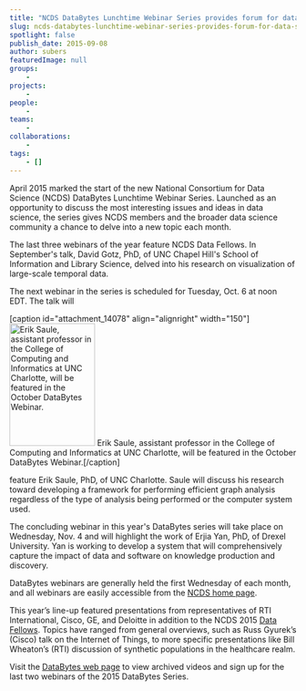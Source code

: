 ```yaml
---
title: "NCDS DataBytes Lunchtime Webinar Series provides forum for data science topics"
slug: ncds-databytes-lunchtime-webinar-series-provides-forum-for-data-science-topics
spotlight: false
publish_date: 2015-09-08
author: subers
featuredImage: null
groups:
    - 
projects:
    - 
people:
    - 
teams: 
    - 
collaborations:
    - 
tags:
    - []
---
```

April 2015 marked the start of the new National Consortium for Data Science (NCDS) DataBytes Lunchtime Webinar Series. Launched as an opportunity to discuss the most interesting issues and ideas in data science, the series gives NCDS members and the broader data science community a chance to delve into a new topic each month.

<!--more-->

The last three webinars of the year feature NCDS Data Fellows. In September's talk, David Gotz, PhD, of UNC Chapel Hill's School of Information and Library Science, delved into his research on visualization of large-scale temporal data.

The next webinar in the series is scheduled for Tuesday, Oct. 6 at noon EDT. The talk will

[caption id="attachment_14078" align="alignright" width="150"]<a href="http://renci.org/wp-content/uploads/2014/12/erik_saule_small.jpeg"><img class="wp-image-14078" src="http://renci.org/wp-content/uploads/2014/12/erik_saule_small.jpeg" alt="Erik Saule, assistant professor in the College of Computing and Informatics at UNC Charlotte, will be featured in the October DataBytes Webinar." width="150" height="215" /></a> Erik Saule, assistant professor in the College of Computing and Informatics at UNC Charlotte, will be featured in the October DataBytes Webinar.[/caption]

feature Erik Saule, PhD, of UNC Charlotte. Saule will discuss his research toward developing a framework for performing efficient graph analysis regardless of the type of analysis being performed or the computer system used.

The concluding webinar in this year's DataBytes series will take place on Wednesday, Nov. 4 and will highlight the work of Erjia Yan, PhD, of Drexel University. Yan is working to develop a system that will comprehensively capture the impact of data and software on knowledge production and discovery.

DataBytes webinars are generally held the first Wednesday of each month, and all webinars are easily accessible from the <a href="http://data2discovery.org/">NCDS home page</a>.

This year’s line-up featured presentations from representatives of RTI International, Cisco, GE, and Deloitte in addition to the NCDS 2015 <a href="http://data2discovery.org/data-fellows/">Data Fellows</a>. Topics have ranged from general overviews, such as Russ Gyurek’s (Cisco) talk on the Internet of Things, to more specific presentations like Bill Wheaton’s (RTI) discussion of synthetic populations in the healthcare realm.

Visit the <a href="http://data2discovery.org/databytes-webinars/">DataBytes web page</a> to view archived videos and sign up for the last two webinars of the 2015 DataBytes Series.
